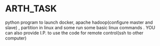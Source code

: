 # ARTH_TASK
python program to launch docker, apache hadoop(configure master and slave)  , partition in linux and some run some basic linux commands .
YOU can also provide I.P. to use the code for remote control(ssh to other computer)
